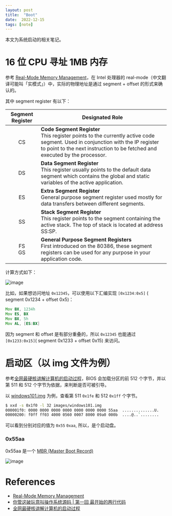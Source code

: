 ```yaml
---
layout: post
title:  "Boot"
date:  2022-12-15
tags: [note]
---
```


  本文为系统启动的相关笔记。


# 16 位 CPU 寻址 1MB 内存

  参考 [Real-Mode Memory Management](https://kajouni.net/info/eng/realmode.htm)，在 Intel 处理器的 real-mode（中文翻译可能叫「实模式」）中，实际的物理地址是通过 segment + offset 的形式来确认的。

  其中 segment register 有以下：


<table>
  <thead>
    <tr>
      <th>
         Segment Register
      </th>
      <th>
          Designated Role
      </th>
    </tr>
  </thead>
  <tbody>
    <tr>
      <td>
          <center>CS</center>
      </td>
      <td>
          <b>Code Segment Register</b>
          <br />
          This register points to the currently active code segment. Used in
          conjunction with the IP register to point to the next instruction to
          be fetched and executed by the processor.
      </td>
    </tr>
    <tr>
      <td>
          <center>DS</center>
      </td>
      <td>
          <b>Data Segment Register</b>
          <br />
          This register usually points to the default data segment which
          contains the global and static variables of the active application.
      </td>
    </tr>
    <tr>
      <td>
          <center>ES</center>
      </td>
      <td>
          <b>Extra Segment Register</b>
          <br />
          General purpose segment register used mostly for data transfers
          between different segments.
      </td>
    </tr>
    <tr>
      <td>
          <center>SS</center>
      </td>
      <td>
          <b>Stack Segment Register</b>
          <br />
          This register points to the segment containing the active stack. The
          top of stack is located at address SS:SP.
      </td>
    </tr>
    <tr>
      <td>
          <center>
            FS
            <br />
            GS
          </center>
      </td>
      <td>
          <b>General Purpose Segment Registers</b>
          <br />
          First introduced on the 80386, these segment registers can be used for
          any purpose in your application code.
      </td>
    </tr>
  </tbody>
</table>

  计算方式如下：

![image](https://user-images.githubusercontent.com/7157346/209896897-6f9b8347-59d5-4283-8c87-c8ead084ba7f.png)

  比如，如果想访问地址 `0x12345`，可以使用以下汇编实现 `[0x1234:0x5]` ( segment 0x1234 + offset 0x5)：

```asm
Mov BX, 1234h
Mov ES, BX
Mov BX, 5h
Mov AL, [ES:BX]
```

  因为 segment 和 offset 是有部分重叠的，所以 `0x12345` 也能通过 `[0x1233:0x15]`( segment 0x1233 + offset 0x15) 来访问。


# 启动区（以 img 文件为例）

  参考[全网最硬核讲解计算机的启动过程](https://mp.weixin.qq.com/s?__biz=Mzk0MjE3NDE0Ng==&mid=2247483867&idx=1&sn=76ece31324d32922a7cb9db129decd3f)，BIOS 会加载分区的前 512 个字节，并以第 511 和 512 个字节为依据，来判断是否可被引导。

  以 [windows101.img](http://github.com/copy/images) 为例，查看第 511 `0x1fe` 和  512 `0x1ff` 个字节。

```sh
$ xxd -s 0x1f0 -l 32 images/windows101.img
000001f0: 0000 0000 0000 0000 0000 0000 0000 55aa  ..............U.
00000200: f0ff ff03 4000 0560 0007 8000 09a0 000b  ....@..`........
```

  可以看到分别对应的值为 `0x55` `0xaa`, 所以，是个启动盘。

### 0x55aa

  0x55aa 是一个 [MBR (Master Boot Record)](https://learn.microsoft.com/en-us/previous-versions/windows/it-pro/windows-2000-server/cc976786(v=technet.10)?redirectedfrom=MSDN#mainSection)


  ![image](https://user-images.githubusercontent.com/7157346/209899227-924857dd-aab4-4b7c-9ad8-9f0debd1fd6b.png)

# References
* [Real-Mode Memory Management](https://kajouni.net/info/eng/realmode.htm)
* [你管这破玩意叫操作系统源码 | 第一回 最开始的两行代码](https://mp.weixin.qq.com/s/LIsqRX51W7d_yw-HN-s2DA)
* [全网最硬核讲解计算机的启动过程](https://mp.weixin.qq.com/s?__biz=Mzk0MjE3NDE0Ng==&mid=2247483867&idx=1&sn=76ece31324d32922a7cb9db129decd3f)
